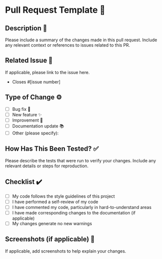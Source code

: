 # Pull Request Template 📝

## Description 📜
Please include a summary of the changes made in this pull request. Include any relevant context or references to issues related to this PR.

## Related Issue 🔗
If applicable, please link to the issue here.

- Closes #[issue number]

## Type of Change ⚙️
- [ ] Bug fix 🐞
- [ ] New feature ✨
- [ ] Improvement 🔧
- [ ] Documentation update 📚
- [ ] Other (please specify):

## How Has This Been Tested? ✅
Please describe the tests that were run to verify your changes. Include any relevant details or steps for reproduction.

## Checklist ✔️
- [ ] My code follows the style guidelines of this project
- [ ] I have performed a self-review of my code
- [ ] I have commented my code, particularly in hard-to-understand areas
- [ ] I have made corresponding changes to the documentation (if applicable)
- [ ] My changes generate no new warnings

## Screenshots (if applicable) 📸
If applicable, add screenshots to help explain your changes.
